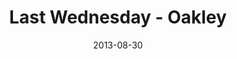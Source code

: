 ---
layout: media
category: media
series: "Go Forth"
title: "Last Wednesday - Oakley"
date: 2013-08-30
description: ""
video: "https://s3.amazonaws.com/crossroadsvideomessages/082813 LW-Oakley.mp4"
video-poster: "https://www.crossroads.net/uploadedfiles/082813_LW-Oakley_still.jpg"
---